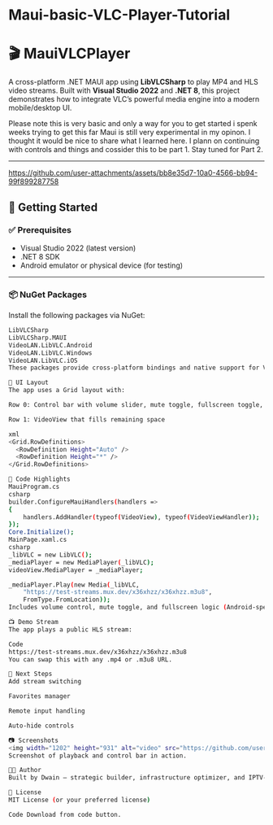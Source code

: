 # Maui-basic-VLC-Player-Tutorial

# 🎬 MauiVLCPlayer

A cross-platform .NET MAUI app using **LibVLCSharp** to play MP4 and HLS video streams. Built with **Visual Studio 2022** and **.NET 8**, this project demonstrates how to integrate VLC’s powerful media engine into a modern mobile/desktop UI.

Please note this is very basic and only a way for you to get started i spenk weeks trying to get this far Maui is still very experimental in my opinon. I thought it would be nice to share what I learned here.
I plann on continuing with controls and things and cossider this to be part 1. Stay tuned for Part 2.

---

https://github.com/user-attachments/assets/bb8e35d7-10a0-4566-bb94-99f899287758



## 🚀 Getting Started

### ✅ Prerequisites
- Visual Studio 2022 (latest version)
- .NET 8 SDK
- Android emulator or physical device (for testing)

---

### 📦 NuGet Packages

Install the following packages via NuGet:

```bash
LibVLCSharp
LibVLCSharp.MAUI
VideoLAN.LibVLC.Android
VideoLAN.LibVLC.Windows
VideoLAN.LibVLC.iOS
These packages provide cross-platform bindings and native support for VLC playback.

🧱 UI Layout
The app uses a Grid layout with:

Row 0: Control bar with volume slider, mute toggle, fullscreen toggle, and titlebar toggle

Row 1: VideoView that fills remaining space

xml
<Grid.RowDefinitions>
  <RowDefinition Height="Auto" />
  <RowDefinition Height="*" />
</Grid.RowDefinitions>

🧠 Code Highlights 
MauiProgram.cs
csharp
builder.ConfigureMauiHandlers(handlers =>
{
    handlers.AddHandler(typeof(VideoView), typeof(VideoViewHandler));
});
Core.Initialize();
MainPage.xaml.cs
csharp
_libVLC = new LibVLC();
_mediaPlayer = new MediaPlayer(_libVLC);
videoView.MediaPlayer = _mediaPlayer;

_mediaPlayer.Play(new Media(_libVLC,
    "https://test-streams.mux.dev/x36xhzz/x36xhzz.m3u8",
    FromType.FromLocation));
Includes volume control, mute toggle, and fullscreen logic (Android-specific).

📺 Demo Stream
The app plays a public HLS stream:

Code
https://test-streams.mux.dev/x36xhzz/x36xhzz.m3u8
You can swap this with any .mp4 or .m3u8 URL.

🧩 Next Steps
Add stream switching

Favorites manager

Remote input handling

Auto-hide controls

📷 Screenshots
<img width="1202" height="931" alt="video" src="https://github.com/user-attachments/assets/1aefe6a9-45fb-41c2-b272-41df2bd36c6d" />
Screenshot of playback and control bar in action.

🧑‍💻 Author
Built by Dwain — strategic builder, infrastructure optimizer, and IPTV-native UX architect.

📄 License
MIT License (or your preferred license)

Code Download from code button.

